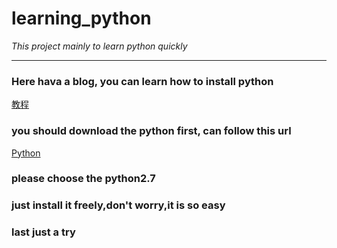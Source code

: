 # learning_python
*This project mainly  to learn  python  quickly*
***
### Here hava a blog, you can learn how to install python
[教程](http://blog.csdn.net/dq_dm/article/details/47065323)
### you should download the python first, can follow this url
[Python](https://www.continuum.io/downloads)
### please choose the python2.7
### just install it freely,don't worry,it is so easy
### last just a try
